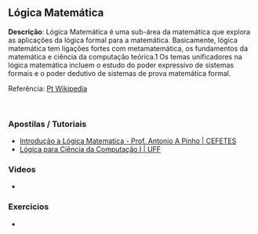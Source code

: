 ## Lógica Matemática
<strong>Descrição</strong>: Lógica Matemática é uma sub-área da matemática que explora as aplicações da lógica formal para a matemática. Basicamente, lógica matemática tem ligações fortes com metamatemática, os fundamentos da matemática e ciência da computação teórica.1 Os temas unificadores na lógica matemática incluem o estudo do poder expressivo de sistemas formais e o poder dedutivo de sistemas de prova matemática formal.
<br/>

Referência: [Pt Wikipedia](http://pt.wikipedia.org/wiki/L%C3%B3gica_matem%C3%A1tica) <a href=""></a>

<br/>

### Apostilas / Tutoriais

- [Introdução a Lógica Matematica - Prof. Antonio A Pinho | CEFETES](ftp://ftp.cefetes.br/cursos/Matematica/Oscar/introducao_logica/Apostila%20de%20Logica.pdf)
- [Lógica para Ciência da Computação I | UFF](http://www.uff.br/grupodelogica/logccI_logmat_2014_1.html)


### Videos

- []()

### Exercicios

- []()
